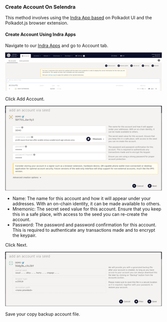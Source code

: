 ### Create Account On Selendra

This method involves using the [Indra App based](https://testnet.selendra.org) on Polkadot UI and the Polkadot.js browser extension.

#### Create Account Using Indra Apps
Navigate to our [Indra Apps](https://testnet.selendra.org) and go to Account tab.

![Account Tab](../assets/accounttabs.png "Account Tab")

Click Add Account.

![Account via seed](../assets/accountvaiseed.png "Account via seed")

- Name: The name for this account and how it will appear under your addresses. With an on-chain identity, it can be made available to others.
- Mnemonic: The secret seed value for this account. Ensure that you keep this in a safe place, with access to the seed you can re-create the account.
- Password: The password and password confirmation for this account. This is required to authenticate any transactions made and to encrypt the keypair.

Click Next.

![Account via seed](../assets/accountvaiseed2.png "Account via seed")

Save your copy backup account file.